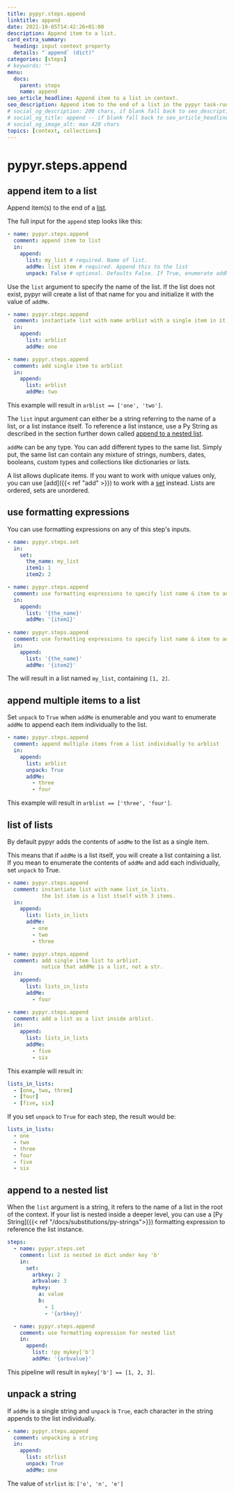 ```yaml
---
title: pypyr.steps.append
linktitle: append
date: 2021-10-05T14:42:26+01:00
description: Append item to a list.
card_extra_summary:
  heading: input context property
  details: "`append` (dict)"
categories: [steps]
# keywords: ""
menu:
  docs:
    parent: steps
    name: append
seo_article_headline: Append item to a list in context.
seo_description: Append item to the end of a list in the pypyr task-runner context.
# social_og_description: 200 chars, if blank fall back to seo_description then description
# social_og_title: append -- if blank fall back to seo_article_headline > .Title. Max 70 chars
# social_og_image_alt: max 420 chars
topics: [context, collections]
---
```

# pypyr.steps.append
## append item to a list
Append item(s) to the end of a
[list](https://docs.python.org/3/library/stdtypes.html?highlight=list#lists).

The full input for the `append` step looks like this:
```yaml
- name: pypyr.steps.append
  comment: append item to list
  in:
    append:
      list: my_list # required. Name of list.
      addMe: list item # required. Append this to the list
      unpack: False # optional. Defaults False. If True, enumerate addMe & append each item individually.
```

Use the `list` argument to specify the name of the list. If the list does not
exist, pypyr will create a list of that name for you and initialize it with
the value of `addMe`.

```yaml
- name: pypyr.steps.append
  comment: instantiate list with name arblist with a single item in it.
  in:
    append:
      list: arblist
      addMe: one

- name: pypyr.steps.append
  comment: add single item to arblist
  in:
    append:
      list: arblist 
      addMe: two
```

This example will result in `arblist == ['one', 'two']`.

The `list` input argument can either be a string referring to the name of a
list, or a list instance itself. To reference a list instance, use a Py String
as described in the section further down called
[append to a nested list](#append-to-a-nested-list).

`addMe` can be any type. You can add different types to the same list. Simply
put, the same list can contain any mixture of strings, numbers, dates, booleans,
custom types and collections like dictionaries or lists.

A list allows duplicate items. If you want to work with unique values only, you
can use [add]({{< ref "add" >}}) to work with a 
[set](https://docs.python.org/3/tutorial/datastructures.html#sets) instead.
Lists are ordered, sets are unordered.

## use formatting expressions
You can use formatting expressions on any of this step's inputs.

```yaml
- name: pypyr.steps.set
  in:
    set:
      the_name: my_list
      item1: 1
      item2: 2

- name: pypyr.steps.append
  comment: use formatting expressions to specify list name & item to add.
  in:
    append:
      list: '{the_name}'
      addMe: '{item1}'
  
- name: pypyr.steps.append
  comment: use formatting expressions to specify list name & item to add.
  in:
    append:
      list: '{the_name}'
      addMe: '{item2}'
```

The will result in a list named `my_list`, containing `[1, 2]`.

## append multiple items to a list
Set `unpack` to `True` when `addMe` is enumerable and you want to enumerate
`addMe` to append each item individually to the list.

```yaml
- name: pypyr.steps.append
  comment: append multiple items from a list individually to arblist
  in:
    append:
      list: arblist
      unpack: True
      addMe:
        - three
        - four
```

This example will result in `arblist == ['three', 'four']`.

## list of lists
By default pypyr adds the contents of `addMe` to the list as a single item.

This means that if `addMe` is a list itself, you will create a list containing
a list. If you mean to enumerate the contents of `addMe` and add each
individually, set `unpack` to True.

```yaml
- name: pypyr.steps.append
  comment: instantiate list with name list_in_lists.
           the 1st item is a list itself with 3 items.
  in:
    append:
      list: lists_in_lists
      addMe:
        - one
        - two
        - three

- name: pypyr.steps.append
  comment: add single item list to arblist.
           notice that addMe is a list, not a str.
  in:
    append:
      list: lists_in_lists
      addMe:
        - four

- name: pypyr.steps.append
  comment: add a list as a list inside arblist.
  in:
    append:
      list: lists_in_lists
      addMe:
        - five
        - six
```

This example will result in:
```yaml
lists_in_lists:
  - [one, two, three]
  - [four]
  - [five, six]
```

If you set `unpack` to `True` for each step, the result would be: 
```yaml
lists_in_lists:
  - one
  - two
  - three
  - four
  - five
  - six
```
## append to a nested list
When the `list` argument is a string, it refers to the name of a list in the
root of the context. If your list is nested inside a deeper level, you can use a
[Py String]({{< ref "/docs/substitutions/py-strings">}}) formatting expression
to reference the list instance.

```yaml
steps:
  - name: pypyr.steps.set
    comment: list is nested in dict under key 'b'
    in:
      set:
        arbkey: 2
        arbvalue: 3
        mykey:
          a: value
          b:
            - 1
            - '{arbkey}'

  - name: pypyr.steps.append
    comment: use formatting expression for nested list
    in:
      append:
        list: !py mykey['b']
        addMe: '{arbvalue}'
```

This pipeline will result in `mykey['b'] == [1, 2, 3]`.

## unpack a string
If `addMe` is a single string and `unpack` is `True`, each character in the
string appends to the list individually.

```yaml
- name: pypyr.steps.append
  comment: unpacking a string
  in:
    append:
      list: strlist
      unpack: True
      addMe: one
```

The value of `strlist` is: `['o', 'n', 'e']`